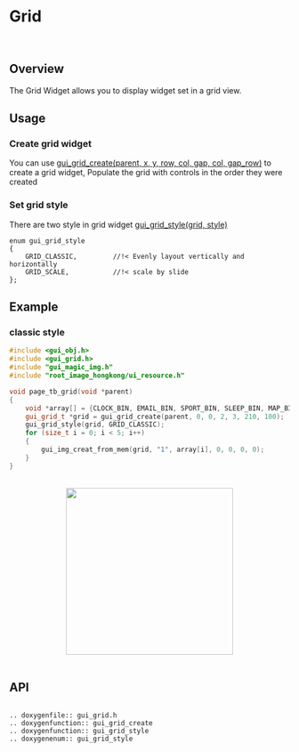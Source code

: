 # Grid
<br>

## Overview
The Grid Widget allows you to display widget set in a grid view.

## Usage

### Create grid widget
You can use [gui_grid_create(parent, x, y, row, col, gap, col, gap_row)](#api) to create a grid widget, Populate the grid with controls in the order they were created

### Set grid style
There are two style in grid widget [gui_grid_style(grid, style)](#api)

```
enum gui_grid_style
{
    GRID_CLASSIC,         //!< Evenly layout vertically and horizontally
    GRID_SCALE,           //!< scale by slide
};
```

## Example

### classic style


```cpp
#include <gui_obj.h>
#include <gui_grid.h>
#include "gui_magic_img.h"
#include "root_image_hongkong/ui_resource.h"

void page_tb_grid(void *parent)
{
    void *array[] = {CLOCK_BIN, EMAIL_BIN, SPORT_BIN, SLEEP_BIN, MAP_BIN};
    gui_grid_t *grid = gui_grid_create(parent, 0, 0, 2, 3, 210, 100);
    gui_grid_style(grid, GRID_CLASSIC);
    for (size_t i = 0; i < 5; i++)
    {
        gui_img_creat_from_mem(grid, "1", array[i], 0, 0, 0, 0);
    }
}
```
<br>
<center><img width = "300" src= "https://foruda.gitee.com/images/1693896763454036220/6c0a498b_10088396.png"/></center>
<br>


## API 


```eval_rst

.. doxygenfile:: gui_grid.h
.. doxygenfunction:: gui_grid_create
.. doxygenfunction:: gui_grid_style
.. doxygenenum:: gui_grid_style

```